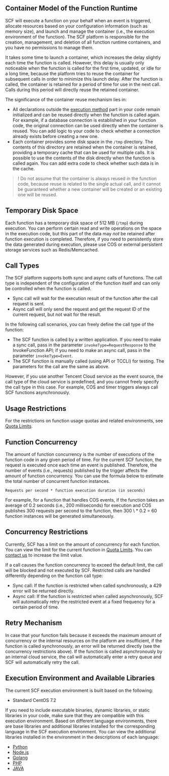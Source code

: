 ## Container Model of the Function Runtime

SCF will execute a function on your behalf when an event is triggered, allocate resources based on your configuration information (such as memory size), and launch and manage the container (i.e., the execution environment of the function). The SCF platform is responsible for the creation, management, and deletion of all function runtime containers, and you have no permissions to manage them.

It takes some time to launch a container, which increases the delay slightly each time the function is called. However, this delay is usually only noticeable when the function is called for the first time, updated, or idle for a long time, because the platform tries to reuse the container for subsequent calls in order to minimize this launch delay. After the function is called, the container is retained for a period of time for use in the next call. Calls during this period will directly reuse the retained container.

The significance of the container reuse mechanism lies in:
- All declarations outside the [execution method](https://cloud.tencent.com/document/product/583/9210#.E6.89.A7.E8.A1.8C.E6.96.B9.E6.B3.95) part in your code remain initialized and can be reused directly when the function is called again. For example, if a database connection is established in your function code, the original connection can be used directly when the container is reused. You can add logic to your code to check whether a connection already exists before creating a new one.
- Each container provides some disk space in the `/tmp` directory. The contents of this directory are retained when the container is retained, providing a temporary cache that can be used for multiple calls. It is possible to use the contents of the disk directly when the function is called again. You can add extra code to check whether such data is in the cache.

>! Do not assume that the container is always reused in the function code, because reuse is related to the single actual call, and it cannot be guaranteed whether a new container will be created or an existing one will be reused.

## Temporary Disk Space

Each function has a temporary disk space of 512 MB (`/tmp`) during execution. You can perform certain read and write operations on the space in the execution code, but this part of the data may *not* be retained after function execution is completed. Therefore, if you need to persistently store the data generated during execution, please use COS or external persistent storage services such as Redis/Memcached.

## Call Types

The SCF platform supports both sync and async calls of functions. The call type is independent of the configuration of the function itself and can only be controlled when the function is called.
- Sync call will wait for the execution result of the function after the call request is sent.
- Async call will only send the request and get the request ID of the current request, but not wait for the result.

In the following call scenarios, you can freely define the call type of the function:
- The SCF function is called by a written application. If you need to make a sync call, pass in the parameter `invokeType=RequestResponse` to the InvokeFunction API; if you need to make an async call, pass in the parameter `invokeType=Event`.
- The SCF function is manually called (using API or TCCLI) for testing. The parameters for the call are the same as above.

However, if you use another Tencent Cloud service as the event source, the call type of the cloud service is predefined, and you cannot freely specify the call type in this case. For example, COS and timer triggers always call SCF functions asynchronously.

## Usage Restrictions

For the restrictions on function usage quotas and related environments, see [Quota Limits](https://cloud.tencent.com/document/product/583/11637).

## Function Concurrency

The amount of function concurrency is the number of executions of the function code in any given period of time. For the current SCF function, the request is executed once each time an event is published. Therefore, the number of events (i.e., requests) published by the trigger affects the amount of function concurrency. You can use the formula below to estimate the total number of concurrent function instances.

```
Requests per second * function execution duration (in seconds) 
```

For example, for a function that handles COS events, if the function takes an average of 0.2 seconds (i.e., 200 milliseconds) for execution and COS publishes 300 requests per second to the function, then 300 \ * 0.2 = 60 function instances will be generated simultaneously.


## Concurrency Restrictions

Currently, SCF has a limit on the amount of concurrency for each function. You can view the limit for the current function in [Quota Limits](https://cloud.tencent.com/document/product/583/11637). You can [contact us](https://cloud.tencent.com/document/product/583/9712) to increase the limit value.

If a call causes the function concurrency to exceed the default limit, the call will be blocked and not executed by SCF. Restricted calls are handled differently depending on the function call type:
- Sync call: If the function is restricted when called synchronously, a 429 error will be returned directly.
- Async call: If the function is restricted when called asynchronously, SCF will automatically retry the restricted event at a fixed frequency for a certain period of time.
 
## Retry Mechanism

In case that your function fails because it exceeds the maximum amount of concurrency or the internal resources on the platform are insufficient, if the function is called synchronously, an error will be returned directly (see the concurrency restrictions above). If the function is called asynchronously by an internal cloud service, the call will automatically enter a retry queue and SCF will automatically retry the call.

## Execution Environment and Available Libraries

The current SCF execution environment is built based on the following:
- Standard CentOS 7.2

If you need to include executable binaries, dynamic libraries, or static libraries in your code, make sure that they are compatible with this execution environment.
Based on different language environments, there are base libraries and additional libraries installed for the corresponding language in the SCF execution environment. You can view the additional libraries installed in the environment in the descriptions of each language:
- [Python](https://intl.cloud.tencent.com/document/product/583/11061)
- [Node.js](https://intl.cloud.tencent.com/document/product/583/11060)
- [Golang](https://cloud.tencent.com/document/product/583/18032)
- [PHP](https://intl.cloud.tencent.com/document/product/583/11060)
- [JAVA](https://cloud.tencent.com/document/product/583/12214)


